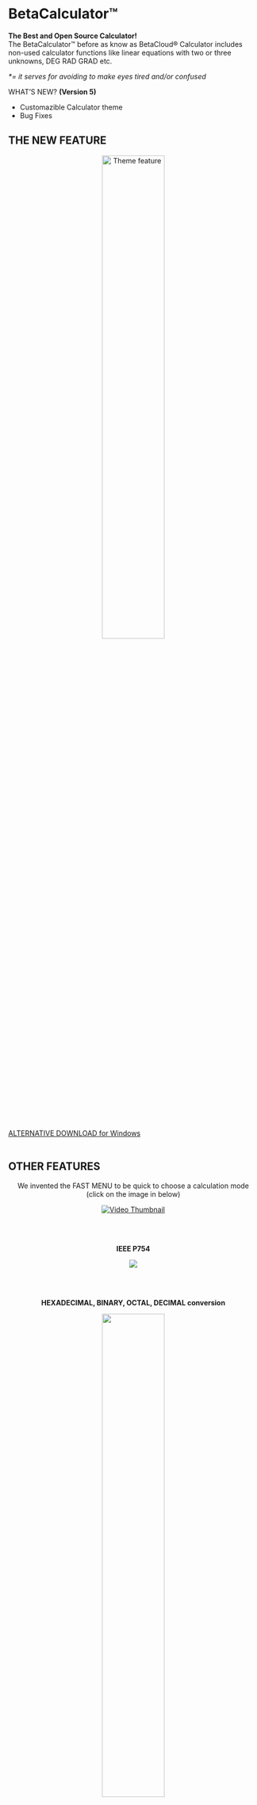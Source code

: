 <h1>BetaCalculator™</h1>

**The Best and Open Source Calculator!**<br>
The BetaCalculator™ before as know as BetaCloud® Calculator includes non-used calculator functions like linear equations with two or three unknowns, DEG RAD GRAD etc.

_*= it serves for avoiding to make eyes tired and/or confused_

WHAT’S NEW? **(Version 5)**

- Customazible Calculator theme
- Bug Fixes

## THE NEW FEATURE
<p align="center">
 <img src=https://github.com/Rixolino/BetaCalculator/assets/71252421/4b7b7518-2685-4195-b7d8-e7719e741bdf width="50%" alt="Theme feature">
 </p>

<a href="https://mega.nz/file/ZqJzzYTC#JcWm6HrCjDNYVoftIFmQMhHlRsTIr7ITIJInww7cb4k">ALTERNATIVE DOWNLOAD for Windows</a>
<br><br>


## OTHER FEATURES
<p align="center">We invented the FAST MENU to be quick to choose a calculation mode (click on the image in below)</p>


<p align="center">
  <a href="https://youtu.be/NpLJbiroipk">
    <img src="https://github.com/Rixolino/BetaCalculator/assets/71252421/ed35dd7b-1e3c-43c3-8d76-ca1091f30d7c" alt="Video Thumbnail">
  </a>

<br><br>

<p align="center"><b>IEEE P754</b></p>
<p align="center">
 <img src="https://github.com/Rixolino/BetaCalculator/assets/71252421/8baab2fc-4d9b-4cb8-8054-2d64c1d3c164"/>
</p>
<br><br>

<p align="center"><b>HEXADECIMAL, BINARY, OCTAL, DECIMAL conversion</b></p>

<p align="center">
 <img src="https://github.com/Rixolino/BetaCalculator/assets/71252421/c8968bc9-18f5-4896-8d54-bccb181c6214" width="50%"/>
</p>
<br><br>

<p align="center"><b>MATH GRAPHICS</b></p>

<p align="center">
<img src="https://github.com/Rixolino/BetaCalculator/assets/71252421/67529271-d0c9-4179-a368-8a132cdf68c4"/>
</p>
<br><br>

<p align="center"><b>SECOND DEGREE INEQUALITIES</b></p>

<p align="center">
  <img src="https://github.com/Rixolino/BetaCalculator/assets/71252421/1a088489-744b-49be-8fb1-84ba27276698" width="70%"/>
</p>
